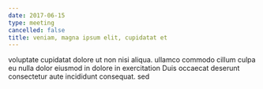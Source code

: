 ```yaml
---
date: 2017-06-15
type: meeting
cancelled: false
title: veniam, magna ipsum elit, cupidatat et
---
```

voluptate cupidatat dolore ut non nisi aliqua. ullamco commodo cillum culpa eu nulla dolor eiusmod in dolore in exercitation Duis occaecat deserunt consectetur aute incididunt consequat. sed